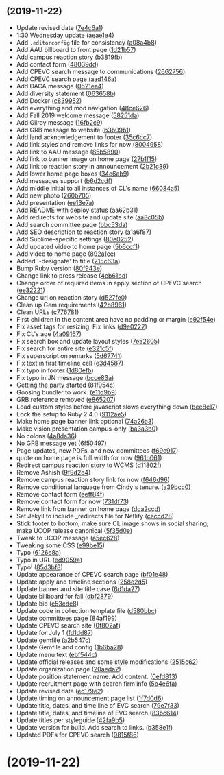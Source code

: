 ##  (2019-11-22)

*  Update revised date ([7e4c6a1](https://github.com/knice/leadership/commit/7e4c6a1))
* 1:30 Wednesday update ([aeae1e4](https://github.com/knice/leadership/commit/aeae1e4))
* Add `.editorconfig` file for consistency ([a08a4b8](https://github.com/knice/leadership/commit/a08a4b8))
* Add AAU billboard to front page ([1d21b57](https://github.com/knice/leadership/commit/1d21b57))
* Add campus reaction story ([b3819fb](https://github.com/knice/leadership/commit/b3819fb))
* Add contact form ([48039dd](https://github.com/knice/leadership/commit/48039dd))
* Add CPEVC search message to communications ([2662756](https://github.com/knice/leadership/commit/2662756))
* Add CPEVC search page ([aad146a](https://github.com/knice/leadership/commit/aad146a))
* Add DACA message ([0521ea4](https://github.com/knice/leadership/commit/0521ea4))
* Add diversity statement ([063658b](https://github.com/knice/leadership/commit/063658b))
* Add Docker ([c839952](https://github.com/knice/leadership/commit/c839952))
* Add everything and mod navigation ([48ce626](https://github.com/knice/leadership/commit/48ce626))
* Add Fall 2019 welcome message ([58251da](https://github.com/knice/leadership/commit/58251da))
* Add Gilroy message ([16fb2c9](https://github.com/knice/leadership/commit/16fb2c9))
* Add GRB message to website ([b3b09b1](https://github.com/knice/leadership/commit/b3b09b1))
* Add land acknowledgement to footer ([35c6cc7](https://github.com/knice/leadership/commit/35c6cc7))
* Add link styles and remove links for now ([8004958](https://github.com/knice/leadership/commit/8004958))
* Add link to AAU message ([85b5890](https://github.com/knice/leadership/commit/85b5890))
* Add link to banner image on home page ([27b1f15](https://github.com/knice/leadership/commit/27b1f15))
* Add link to reaction story in announcement ([2b21c39](https://github.com/knice/leadership/commit/2b21c39))
* Add lower home page boxes ([34e6ab9](https://github.com/knice/leadership/commit/34e6ab9))
* Add messages support ([b6d2cdf](https://github.com/knice/leadership/commit/b6d2cdf))
* Add middle initial to all instances of CL's name ([66084a5](https://github.com/knice/leadership/commit/66084a5))
* Add new photo ([260b705](https://github.com/knice/leadership/commit/260b705))
* Add presentation ([ee13e7a](https://github.com/knice/leadership/commit/ee13e7a))
* Add README with deploy status ([aa62b31](https://github.com/knice/leadership/commit/aa62b31))
* Add redirects for website and update site ([aa8c05b](https://github.com/knice/leadership/commit/aa8c05b))
* Add search committee page ([bbc53da](https://github.com/knice/leadership/commit/bbc53da))
* Add SEO description to reaction story ([a1a6f87](https://github.com/knice/leadership/commit/a1a6f87))
* Add Sublime-specific settings ([80e0252](https://github.com/knice/leadership/commit/80e0252))
* Add updated video to home page ([5b6ccf1](https://github.com/knice/leadership/commit/5b6ccf1))
* Add video to home page ([892a1ee](https://github.com/knice/leadership/commit/892a1ee))
* Added '-designate' to title ([215c63a](https://github.com/knice/leadership/commit/215c63a))
* Bump Ruby version ([80f943e](https://github.com/knice/leadership/commit/80f943e))
* Change link to press release ([4eb61bd](https://github.com/knice/leadership/commit/4eb61bd))
* Change order of required items in apply section of CPEVC search ([ee32221](https://github.com/knice/leadership/commit/ee32221))
* Change url on reaction story ([d527fe0](https://github.com/knice/leadership/commit/d527fe0))
* Clean up Gem requirements ([42b8961](https://github.com/knice/leadership/commit/42b8961))
* Clean URLs ([c776781](https://github.com/knice/leadership/commit/c776781))
* First children in the content area have no padding or margin ([e92f54e](https://github.com/knice/leadership/commit/e92f54e))
* Fix asset tags for resizing. Fix links ([d9e0222](https://github.com/knice/leadership/commit/d9e0222))
* Fix CL's age ([4a09167](https://github.com/knice/leadership/commit/4a09167))
* Fix search box and update layout styles ([7e52605](https://github.com/knice/leadership/commit/7e52605))
* Fix search for entire site ([e321c5f](https://github.com/knice/leadership/commit/e321c5f))
* Fix superscript on remarks ([5d67741](https://github.com/knice/leadership/commit/5d67741))
* Fix text in first timeline cell ([e3d4587](https://github.com/knice/leadership/commit/e3d4587))
* Fix typo in footer ([1d80efb](https://github.com/knice/leadership/commit/1d80efb))
* Fix typo in JN message ([bcce83a](https://github.com/knice/leadership/commit/bcce83a))
* Getting the party started ([81f954c](https://github.com/knice/leadership/commit/81f954c))
* Goosing bundler to work. ([e11d9b9](https://github.com/knice/leadership/commit/e11d9b9))
* GRB reference removed ([e865207](https://github.com/knice/leadership/commit/e865207))
* Load custom styles before javascript slows everything down ([bee8e17](https://github.com/knice/leadership/commit/bee8e17))
* Lock the setup to Ruby 2.4.0 ([9112ae5](https://github.com/knice/leadership/commit/9112ae5))
* Make home page banner link optional ([74a26a3](https://github.com/knice/leadership/commit/74a26a3))
* Make vision presentation campus-only ([ba3a3b0](https://github.com/knice/leadership/commit/ba3a3b0))
* No colons ([4a8da36](https://github.com/knice/leadership/commit/4a8da36))
* No GRB message yet ([6f50497](https://github.com/knice/leadership/commit/6f50497))
* Page updates, new PDFs, and new committees ([f69e917](https://github.com/knice/leadership/commit/f69e917))
* quote on home page is full width for now ([961b061](https://github.com/knice/leadership/commit/961b061))
* Redirect campus reaction story to WCMS ([d11802f](https://github.com/knice/leadership/commit/d11802f))
* Remove Ashish ([9f9d2e4](https://github.com/knice/leadership/commit/9f9d2e4))
* Remove campus reaction story link for now ([f646d96](https://github.com/knice/leadership/commit/f646d96))
* Remove conditional language from Cindy's tenure. ([a39bcc0](https://github.com/knice/leadership/commit/a39bcc0))
* Remove contact form ([eeff84f](https://github.com/knice/leadership/commit/eeff84f))
* Remove contact form for now ([731df73](https://github.com/knice/leadership/commit/731df73))
* Remove link from banner on home page ([dca2ccd](https://github.com/knice/leadership/commit/dca2ccd))
* Set Jekyll to include _redirects file for Netlify ([ceccd28](https://github.com/knice/leadership/commit/ceccd28))
* Stick footer to bottom; make sure CL image shows in social sharing; make UCOP release canonical ([5f35d0e](https://github.com/knice/leadership/commit/5f35d0e))
* Tweak to UCOP message ([a5ec628](https://github.com/knice/leadership/commit/a5ec628))
* Tweaking some CSS ([e99be15](https://github.com/knice/leadership/commit/e99be15))
* Typo ([6126e8a](https://github.com/knice/leadership/commit/6126e8a))
* Typo in URL ([ed9059a](https://github.com/knice/leadership/commit/ed9059a))
* Typo! ([85d3bf8](https://github.com/knice/leadership/commit/85d3bf8))
* Update appearance of CPEVC search page ([bf01e48](https://github.com/knice/leadership/commit/bf01e48))
* Update apply and timeline sections ([258e2d5](https://github.com/knice/leadership/commit/258e2d5))
* Update banner and site title case ([6d1da27](https://github.com/knice/leadership/commit/6d1da27))
* Update billboard for fall ([dbf2879](https://github.com/knice/leadership/commit/dbf2879))
* Update bio ([c53cde8](https://github.com/knice/leadership/commit/c53cde8))
* Update code in collection template file ([d580bbc](https://github.com/knice/leadership/commit/d580bbc))
* Update committees page ([84af199](https://github.com/knice/leadership/commit/84af199))
* Update CPEVC search site ([0f802af](https://github.com/knice/leadership/commit/0f802af))
* Update for July 1 ([fd1dd87](https://github.com/knice/leadership/commit/fd1dd87))
* Update gemfile ([a2b547c](https://github.com/knice/leadership/commit/a2b547c))
* Update Gemfile and config ([1b6ba28](https://github.com/knice/leadership/commit/1b6ba28))
* Update menu text ([ebf544c](https://github.com/knice/leadership/commit/ebf544c))
* Update official releases and some style modifications ([2515c62](https://github.com/knice/leadership/commit/2515c62))
* Update organization page ([20aeda2](https://github.com/knice/leadership/commit/20aeda2))
* Update position statement name. Add content. ([0efd813](https://github.com/knice/leadership/commit/0efd813))
* Update recruitment page with search firm info ([5b4e6fa](https://github.com/knice/leadership/commit/5b4e6fa))
* Update revised date ([ec179e2](https://github.com/knice/leadership/commit/ec179e2))
* Update timing on announcement page list ([1f7d0d6](https://github.com/knice/leadership/commit/1f7d0d6))
* Update title, dates, and time line of EVC search ([79e7f33](https://github.com/knice/leadership/commit/79e7f33))
* Update title, dates, and timeline of EVC search ([83bc614](https://github.com/knice/leadership/commit/83bc614))
* Update titles per styleguide ([42fa9b5](https://github.com/knice/leadership/commit/42fa9b5))
* Update version for build. Add search to links. ([b358e1f](https://github.com/knice/leadership/commit/b358e1f))
* Updated PDFs for CPEVC search ([9815f86](https://github.com/knice/leadership/commit/9815f86))



#  (2019-11-22)



